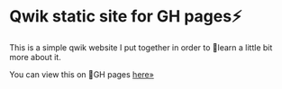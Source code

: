# Qwik static site for GH pages⚡️

This is a simple qwik website I put together in order to 🧠learn a little bit more about it. 

You can view this on 🚀GH pages [here&raquo;](https://marmadilemanteater.github.io/)
